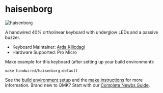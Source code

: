 # haisenborg

![haisenborg](https://i.imgur.com/BthPF7A.png)

A handwired 40% ortholinear keyboard with underglow LEDs and a passive buzzer.

* Keyboard Maintainer: [Arda Kilicdagi](https://github.com/ardakilic)
* Hardware Supported: Pro Micro

Make example for this keyboard (after setting up your build environment):

    make handwired/haisenborg:default

See the [build environment setup](https://docs.qmk.fm/#/getting_started_build_tools) and the [make instructions](https://docs.qmk.fm/#/getting_started_make_guide) for more information. Brand new to QMK? Start with our [Complete Newbs Guide](https://docs.qmk.fm/#/newbs).
